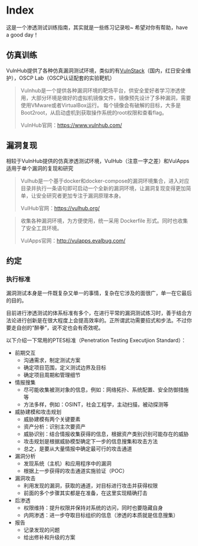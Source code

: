 # Index

这是一个渗透测试训练指南，其实就是一些练习记录啦~
希望对你有帮助，have a good day！



## 仿真训练

VulnHub提供了各种仿真漏洞测试环境，类似的有[VulnStack](http://vulnstack.qiyuanxuetang.net/vuln/)（国内，红日安全维护），OSCP Lab（OSCP认证配套的实验靶机）

> Vulnhub是一个提供各种漏洞环境的靶场平台，供安全爱好者学习渗透使用，大部分环境是做好的虚拟机镜像文件，镜像预先设计了多种漏洞，需要使用VMware或者VirtualBox运行。 每个镜像会有破解的目标，大多是Boot2root，从启动虚机到获取操作系统的root权限和查看flag。
>
> VulnHub官网：https://www.vulnhub.com/



## 漏洞复现

相较于VulnHub提供的仿真渗透测试环境，VulHub（注意一字之差）和VulApps适用于单个漏洞的复现和研究

> Vulhub是一个基于docker和docker-compose的漏洞环境集合，进入对应目录并执行一条语句即可启动一个全新的漏洞环境，让漏洞复现变得更加简单，让安全研究者更加专注于漏洞原理本身。
>
> VulHub官网：https://vulhub.org/

> 收集各种漏洞环境，为方便使用，统一采用 Dockerfile 形式。同时也收集了安全工具环境。  
> 
> VulApps官网：http://vulapps.evalbug.com/  



## 约定

### 执行标准

漏洞测试本身是一件既复杂又单一的事情，复杂在它涉及的面很广，单一在它最后的目的。

目前进行渗透测试的体系标准有多个，在进行平常的漏洞测试练习时，善于结合方法论进行创新是在很大程度上会提高效率的。正所谓武功需要招式和步法。不过你要走自创的“醉拳”，说不定也会有奇效呢。

以下介绍一下常用的PTES标准（Penetration Testing Executjion Standard）：

- 前期交互
    - 沟通需求，制定测试方案
    - 确定项目范围，定义测试边界及目标
    - 确定项目周期和管理细节
- 情报搜集
    - 尽可能收集被测对象的信息，例如：网络拓扑、系统配置、安全防御措施等
    - 方法多样，例如：OSINT，社会工程学，主动扫描，被动探测等
- 威胁建模和攻击规划
    - 威胁建模有两个关键要素
    - 资产分析：识别主次要资产
    - 威胁识别：结合情报收集获得的信息，根据资产类别识别可能存在的威胁
    - 攻击规划是根据威胁模型确定下一步的信息搜集和攻击方法
    - 总之，是要从大量情报中确定最可行的攻击通道
- 漏洞分析
    - 发现系统（主机）和应用程序中的漏洞
    - 根据上一步获得的攻击通道实施验证（POC）
- 漏洞攻击
    - 利用发现的漏洞，获取的通道，对目标进行攻击并获得权限
    - 前面的多个步骤其实都是在准备，在这里实现精确打击
- 后渗透
    - 权限维持：提升权限并保持对系统的访问，同时也要隐藏自身
    - 内网渗透：进一步夺取目标组织的信息（渗透的本质就是信息搜集）
- 报告
    - 记录发现的问题
    - 给出修补和升级的方案